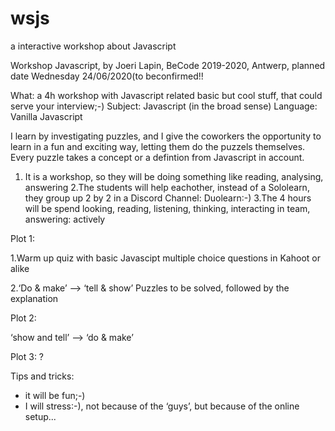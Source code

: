 # wsjs
a interactive workshop about Javascript 

Workshop Javascript, by Joeri Lapin, BeCode 2019-2020, Antwerp, planned date Wednesday 24/06/2020(to beconfirmed!!

What: a 4h workshop with Javascript related basic but cool stuff, that could serve your interview;-)
Subject: Javascript (in the broad sense)
Language: Vanilla Javascript

I learn by investigating puzzles, and I give the coworkers the opportunity to learn in a fun and exciting
way, letting them do the puzzels themselves.
Every puzzle takes a concept or a defintion from Javascript in account.
1. It is a workshop, so they will be doing something like reading, analysing, answering
2.The students will help eachother, instead of a Sololearn, they group up 2 by 2 in a Discord Channel:
Duolearn:-)
3.The 4 hours will be spend looking, reading, listening, thinking, interacting in team, answering: actively

Plot 1:

1.Warm up quiz with basic Javascipt multiple choice questions in Kahoot or alike

2.‘Do & make’ --> ‘tell & show’
Puzzles to be solved, followed by the explanation

Plot 2:

‘show and tell’ --> ‘do & make’

Plot 3:
?

Tips and tricks:
- it will be fun;-)
- I will stress:-), not because of the ‘guys’, but because of the online setup...
